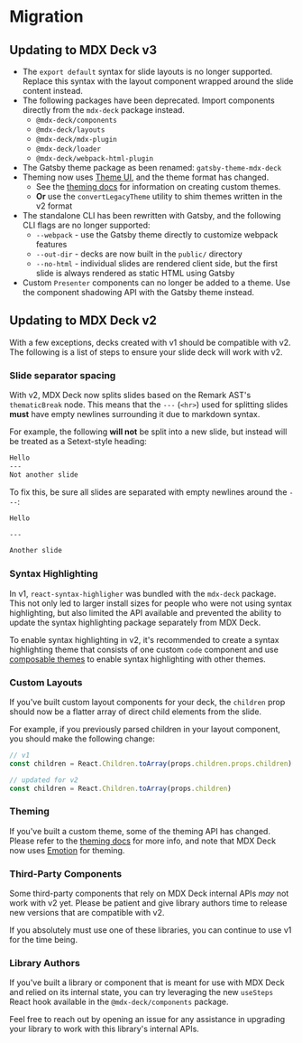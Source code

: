 # Migration

## Updating to MDX Deck v3

- The `export default` syntax for slide layouts is no longer supported. Replace this syntax with the layout component wrapped around the slide content instead.
- The following packages have been deprecated. Import components directly from the `mdx-deck` package instead.
  - `@mdx-deck/components`
  - `@mdx-deck/layouts`
  - `@mdx-deck/mdx-plugin`
  - `@mdx-deck/loader`
  - `@mdx-deck/webpack-html-plugin`
- The Gatsby theme package as been renamed: `gatsby-theme-mdx-deck`
- Theming now uses [Theme UI][], and the theme format has changed.
  - See the [theming docs](/docs/theming.md) for information on creating custom themes.
  - **Or** use the `convertLegacyTheme` utility to shim themes written in the v2 format
- The standalone CLI has been rewritten with Gatsby, and the following CLI flags are no longer supported:
  - `--webpack` - use the Gatsby theme directly to customize webpack features
  - `--out-dir` - decks are now built in the `public/` directory
  - `--no-html` - individual slides are rendered client side, but the first slide is always rendered as static HTML using Gatsby
- Custom `Presenter` components can no longer be added to a theme. Use the component shadowing API with the Gatsby theme instead.

[theme ui]: https://theme-ui.com

## Updating to MDX Deck v2

With a few exceptions, decks created with v1 should be compatible with v2. The following is a list of steps to ensure your slide deck will work with v2.

### Slide separator spacing

With v2, MDX Deck now splits slides based on the Remark AST's `thematicBreak` node. This means that the `---` (`<hr>`) used for splitting slides **must** have empty newlines surrounding it due to markdown syntax.

For example, the following **will not** be split into a new slide, but instead will be treated as a Setext-style heading:

```md
Hello
---
Not another slide
```

To fix this, be sure all slides are separated with empty newlines around the `---`:

```md
Hello

---

Another slide
```

### Syntax Highlighting

In v1, `react-syntax-highligher` was bundled with the `mdx-deck` package. This not only led to larger install sizes for people who were not using syntax highlighting, but also limited the API available and prevented the ability to update the syntax highlighting package separately from MDX Deck.

To enable syntax highlighting in v2, it's recommended to create a syntax highlighting theme that consists of one custom `code` component and use [composable themes][] to enable syntax highlighting with other themes.

[composable themes]: docs/theming.md#composing-themes

### Custom Layouts

If you've built custom layout components for your deck, the `children` prop should now be a flatter array of direct child elements from the slide.

For example, if you previously parsed children in your layout component, you should make the following change:

```jsx
// v1
const children = React.Children.toArray(props.children.props.children)
```

```jsx
// updated for v2
const children = React.Children.toArray(props.children)
```

### Theming

If you've built a custom theme, some of the theming API has changed.
Please refer to the [theming docs](docs/theming.md) for more info, and note that MDX Deck now uses [Emotion][] for theming.

### Third-Party Components

Some third-party components that rely on MDX Deck internal APIs _may_ not work with v2 yet. Please be patient and give library authors time to release new versions that are compatible with v2.

If you absolutely must use one of these libraries, you can continue to use v1 for the time being.

### Library Authors

If you've built a library or component that is meant for use with MDX Deck and relied on its internal state, you can try leveraging the new `useSteps` React hook available in the `@mdx-deck/components` package.

Feel free to reach out by opening an issue for any assistance in upgrading your library to work with this library's internal APIs.

[emotion]: https://emotion.sh
